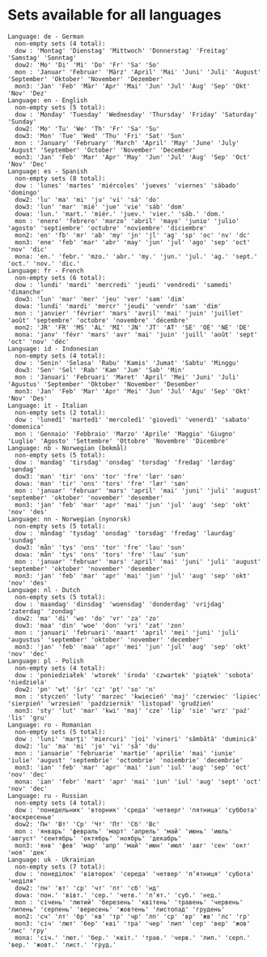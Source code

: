 Sets available for all languages
================================

    Language: de - German
      non-empty sets (4 total):
      dow : 'Montag' 'Dienstag' 'Mittwoch' 'Donnerstag' 'Freitag' 'Samstag' 'Sonntag'
      dow2: 'Mo' 'Di' 'Mi' 'Do' 'Fr' 'Sa' 'So'
      mon : 'Januar' 'Februar' 'März' 'April' 'Mai' 'Juni' 'Juli' 'August' 'September' 'Oktober' 'November' 'Dezember'
      mon3: 'Jan' 'Feb' 'Mär' 'Apr' 'Mai' 'Jun' 'Jul' 'Aug' 'Sep' 'Okt' 'Nov' 'Dez'
    Language: en - English
      non-empty sets (5 total):
      dow : 'Monday' 'Tuesday' 'Wednesday' 'Thursday' 'Friday' 'Saturday' 'Sunday'
      dow2: 'Mo' 'Tu' 'We' 'Th' 'Fr' 'Sa' 'Su'
      dow3: 'Mon' 'Tue' 'Wed' 'Thu' 'Fri' 'Sat' 'Sun'
      mon : 'January' 'February' 'March' 'April' 'May' 'June' 'July' 'August' 'September' 'October' 'November' 'December'
      mon3: 'Jan' 'Feb' 'Mar' 'Apr' 'May' 'Jun' 'Jul' 'Aug' 'Sep' 'Oct' 'Nov' 'Dec'
    Language: es - Spanish
      non-empty sets (8 total):
      dow : 'lunes' 'martes' 'miércoles' 'jueves' 'viernes' 'sábado' 'domingo'
      dow2: 'lu' 'ma' 'mi' 'ju' 'vi' 'sá' 'do'
      dow3: 'lun' 'mar' 'mié' 'jue' 'vie' 'sáb' 'dom'
      dowa: 'lun.' 'mart.' 'miér.' 'juev.' 'vier.' 'sáb.' 'dom.'
      mon : 'enero' 'febrero' 'marzo' 'abril' 'mayo' 'junio' 'julio' 'agosto' 'septiembre' 'octubre' 'noviembre' 'diciembre'
      mon2: 'en' 'fb' 'mr' 'ab' 'my' 'jn' 'jl' 'ag' 'sp' 'oc' 'nv' 'dc'
      mon3: 'ene' 'feb' 'mar' 'abr' 'may' 'jun' 'jul' 'ago' 'sep' 'oct' 'nov' 'dic'
      mona: 'en.' 'febr.' 'mzo.' 'abr.' 'my.' 'jun.' 'jul.' 'ag.' 'sept.' 'oct.' 'nov.' 'dic.'
    Language: fr - French
      non-empty sets (6 total):
      dow : 'lundi' 'mardi' 'mercredi' 'jeudi' 'vendredi' 'samedi' 'dimanche'
      dow3: 'lun' 'mar' 'mer' 'jeu' 'ver' 'sam' 'dim'
      dowa: 'lundi' 'mardi' 'mercr' 'jeudi' 'vendr' 'sam' 'dim'
      mon : 'janvier' 'février' 'mars' 'avril' 'mai' 'juin' 'juillet' 'août' 'septembre' 'octobre' 'novembre' 'décembre'
      mon2: 'JR' 'FR' 'MS' 'AL' 'MI' 'JN' 'JT' 'AT' 'SE' 'OE' 'NE' 'DE'
      mona: 'janv' 'févr' 'mars' 'avr' 'mai' 'juin' 'juill' 'août' 'sept' 'oct' 'nov' 'déc'
    Language: id - Indonesian
      non-empty sets (4 total):
      dow : 'Senin' 'Selasa' 'Rabu' 'Kamis' 'Jumat' 'Sabtu' 'Minggu'
      dow3: 'Sen' 'Sel' 'Rab' 'Kam' 'Jum' 'Sab' 'Min'
      mon : 'Januari' 'Februari' 'Maret' 'April' 'Mei' 'Juni' 'Juli' 'Agustus' 'September' 'Oktober' 'November' 'Desember'
      mon3: 'Jan' 'Feb' 'Mar' 'Apr' 'Mei' 'Jun' 'Jul' 'Agu' 'Sep' 'Okt' 'Nov' 'Des'
    Language: it - Italian
      non-empty sets (2 total):
      dow : 'lunedì' 'martedì' 'mercoledì' 'giovedì' 'venerdì' 'sabato' 'domenica'
      mon : 'Gennaio' 'Febbraio' 'Marzo' 'Aprile' 'Maggio' 'Giugno' 'Luglio' 'Agosto' 'Settembre' 'Ottobre' 'Novembre' 'Dicembre'
    Language: nb - Norwegian (bokmål)
      non-empty sets (5 total):
      dow : 'mandag' 'tirsdag' 'onsdag' 'torsdag' 'fredag' 'lørdag' 'søndag'
      dow3: 'man' 'tir' 'ons' 'tor' 'fre' 'lør' 'søn'
      dowa: 'man' 'tir' 'ons' 'tors' 'fre' 'lør' 'søn'
      mon : 'januar' 'februar' 'mars' 'april' 'mai' 'juni' 'juli' 'august' 'september' 'oktober' 'november' 'desember'
      mon3: 'jan' 'feb' 'mar' 'apr' 'mai' 'jun' 'jul' 'aug' 'sep' 'okt' 'nov' 'des'
    Language: nn - Norwegian (nynorsk)
      non-empty sets (5 total):
      dow : 'måndag' 'tysdag' 'onsdag' 'torsdag' 'fredag' 'laurdag' 'sundag'
      dow3: 'mån' 'tys' 'ons' 'tor' 'fre' 'lau' 'sun'
      dowa: 'mån' 'tys' 'ons' 'tors' 'fre' 'lau' 'sun'
      mon : 'januar' 'februar' 'mars' 'april' 'mai' 'juni' 'juli' 'august' 'september' 'oktober' 'november' 'desember'
      mon3: 'jan' 'feb' 'mar' 'apr' 'mai' 'jun' 'jul' 'aug' 'sep' 'okt' 'nov' 'des'
    Language: nl - Dutch
      non-empty sets (5 total):
      dow : 'maandag' 'dinsdag' 'woensdag' 'donderdag' 'vrijdag' 'zaterdag' 'zondag'
      dow2: 'ma' 'di' 'wo' 'do' 'vr' 'za' 'zo'
      dow3: 'maa' 'din' 'woe' 'don' 'vri' 'zat' 'zon'
      mon : 'januari' 'februari' 'maart' 'april' 'mei' 'juni' 'juli' 'augustus' 'september' 'oktober' 'november' 'december'
      mon3: 'jan' 'feb' 'maa' 'apr' 'mei' 'jun' 'jul' 'aug' 'sep' 'okt' 'nov' 'dec'
    Language: pl - Polish
      non-empty sets (4 total):
      dow : 'poniedziałek' 'wtorek' 'środa' 'czwartek' 'piątek' 'sobota' 'niedziela'
      dow2: 'pn' 'wt' 'śr' 'cz' 'pt' 'so' 'n'
      mon : 'styczeń' 'luty' 'marzec' 'kwiecień' 'maj' 'czerwiec' 'lipiec' 'sierpień' 'wrzesień' 'październik' 'listopad' 'grudźień'
      mon3: 'sty' 'lut' 'mar' 'kwi' 'maj' 'cze' 'lip' 'sie' 'wrz' 'paź' 'lis' 'gru'
    Language: ro - Romanian
      non-empty sets (5 total):
      dow : 'luni' 'marți' 'miercuri' 'joi' 'vineri' 'sâmbătă' 'duminică'
      dow2: 'lu' 'ma' 'mi' 'jo' 'vi' 'sâ' 'du'
      mon : 'ianuarie' 'februarie' 'martie' 'aprilie' 'mai' 'iunie' 'iulie' 'august' 'septembrie' 'octombrie' 'noiembrie' 'decembrie'
      mon3: 'ian' 'feb' 'mar' 'apr' 'mai' 'iun' 'iul' 'aug' 'sep' 'oct' 'nov' 'dec'
      mona: 'ian' 'febr' 'mart' 'apr' 'mai' 'iun' 'iul' 'aug' 'sept' 'oct' 'nov' 'dec'
    Language: ru - Russian
      non-empty sets (4 total):
      dow : 'понедельник' 'вторник' 'среда' 'четверг' 'пятница' 'суббота' 'воскресенье'
      dow2: 'Пн' 'Вт' 'Ср' 'Чт' 'Пт' 'Сб' 'Вс'
      mon : 'январь' 'февраль' 'март' 'апрель' 'май' 'июнь' 'июль' 'август' 'сентябрь' 'октябрь' 'ноябрь' 'декабрь'
      mon3: 'янв' 'фев' 'мар' 'апр' 'май' 'июн' 'июл' 'авг' 'сен' 'окт' 'ноя' 'дек'
    Language: uk - Ukrainian
      non-empty sets (7 total):
      dow : 'понеділок' 'вівторок' 'середа' 'четвер' 'пʼятниця' 'субота' 'неділя'
      dow2: 'пн' 'вт' 'ср' 'чт' 'пт' 'сб' 'нд'
      dowa: 'пон.' 'вівт.' 'сер.' 'четв.' 'пʼят.' 'суб.' 'нед.'
      mon : 'січень' 'лютий' 'березень' 'квітень' 'травень' 'червень' 'липень' 'серпень' 'вересень' 'жовтень' 'листопад' 'грудень'
      mon2: 'сч' 'лт' 'бр' 'кв' 'тр' 'чр' 'лп' 'ср' 'вр' 'жв' 'лс' 'гр'
      mon3: 'січ' 'лют' 'бер' 'кві' 'тра' 'чер' 'лип' 'сер' 'вер' 'жов' 'лис' 'гру'
      mona: 'січ.' 'лют.' 'бер.' 'квіт.' 'трав.' 'черв.' 'лип.' 'серп.' 'вер.' 'жовт.' 'лист.' 'груд.'

